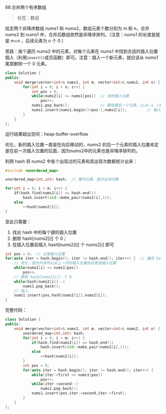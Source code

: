 88.合并两个有序数组

> 标签：数组

给定两个非降序数组 nums1 和 nums2，数组元素个数分别为 m 和 n，合并 nums2 到 nums1 中，合并后数组依然是非降序排列。（注意：nums1 的长度是就是 m+n ，后续元素为 n 个 0 ） 

思路：挨个遍历 nums2 中的元素，对每个元素在 nums1 中找到合适的插入位置插入（利用`insert()`成员函数）即可。注意：插入一个新元素，就应该从 nums1 尾部删除一个 0 元素。 



```c++
class Solution {
public:
    void merge(vector<int>& nums1, int m, vector<int>& nums2, int n) {
		for(int i = 0; i < n; i++) {
            int pos = 0;
            while(nums2[i] <= nums1[pos])  // 找到插入位置
                pos++;
            nums1.pop_back();              // 删除最后一个元素，size-1，capacity 不变 
            nums1.insert(nums1.begin()+pos-1,nums2[i]);         // 插入元素到 nums1 中
        }
    }
};
```

运行结果超出空间：heap-buffer-overflow



优化，新的插入位置一直是在向后移动的，nums2 的后一个元素的插入位置肯定是在前一次插入位置的后面，因为nums2中的元素也是非降序排列的。



利用 hash 将 nums2 中各个出现过的元素和其出现次数都统计出来：

```c++
#include <unordered_map>

unordered_map<int,int> hash;  // 键为元素，值为出现次数

for(int i = 0; i < m; i++) {
    if(hash.find(nums2[i]) == hash.end())
        hash.insert(std::make_pair(nums2[i],1));
    else
        ++hash[nums2[i]];
}
```



至此只需要：

1. 找出 hash 中的每个键的插入位置
2. 删除 hash[nums2[i]] 个 0；
3. 在插入位置前插入 hash[nums2[i]] 个 nums2[i] 即可



```c++
int pos = 0;  // 记录插入位置
for(auto iter = hash.begin(); iter != hash.end(); iter++) {  // 遍历 hash 键
    // 优化，因为升序所以从上一次的插入位置向后查找插入位置
    while(nums2[i] <= nums1[pos])
        pos++;
    // 删除 hash[nums2[i]] 个 0
    while(hash[nums2[i]]--)
        nums1.pop_back();
    // 插入
    nums1.insert(pos,hash[nums2[i]],nums2[i]);
}
```



完整代码：

```c++
class Solution {
public:
    void merge(vector<int>& nums1, int m, vector<int>& nums2, int n) {
        unordered_map<int,int> hash;
		for(int i = 0; i < m; i++) {
            if(hash.find(nums2[i]) == hash.end())
                hash.insert(std::make_pair(nums2[i],1));
            else
                ++hash[nums2[i]];
        }
        int pos = 0;
        for(auto iter = hash.begin(); iter != hash.end(); iter++) {
            while(iter->first <= nums1[pos])
                pos++;
            while(iter->second--)
                nums1.pop_back();
            nums1.insert(pos,iter->second,iter->first);
        }
    }
};
```